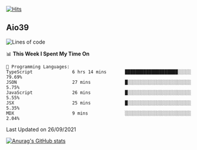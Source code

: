 [![Hits](https://hits.seeyoufarm.com/api/count/incr/badge.svg?url=https%3A%2F%2Fgithub.com%2Faio39&count_bg=%2339C5BB&title_bg=%23555555&icon=&icon_color=%23E7E7E7&title=hits&edge_flat=false)](https://hits.seeyoufarm.com)

## Aio39

<!--START_SECTION:waka-->
![Lines of code](https://img.shields.io/badge/From%20Hello%20World%20I%27ve%20Written-782897%20lines%20of%20code-blue)

📊 **This Week I Spent My Time On** 

```text
💬 Programming Languages: 
TypeScript               6 hrs 14 mins       ████████████████████░░░░░   79.69% 
JSON                     27 mins             █░░░░░░░░░░░░░░░░░░░░░░░░   5.75% 
JavaScript               26 mins             █░░░░░░░░░░░░░░░░░░░░░░░░   5.55% 
JSX                      25 mins             █░░░░░░░░░░░░░░░░░░░░░░░░   5.35% 
MDX                      9 mins              ░░░░░░░░░░░░░░░░░░░░░░░░░   2.04%

```


 Last Updated on 26/09/2021
<!--END_SECTION:waka-->
[![Anurag's GitHub stats](https://github-readme-stats.vercel.app/api?username=aio39)](https://github.com/anuraghazra/github-readme-stats)

<!--
**aio39/aio39** is a ✨ _special_ ✨ repository because its `README.md` (this file) appears on your GitHub profile.

Here are some ideas to get you started:

- 🔭 I’m currently working on ...
- 🌱 I’m currently learning ...
- 👯 I’m looking to collaborate on ...
- 🤔 I’m looking for help with ...
- 💬 Ask me about ...
- 📫 How to reach me: ...
- 😄 Pronouns: ...
- ⚡ Fun fact: ...
-->
